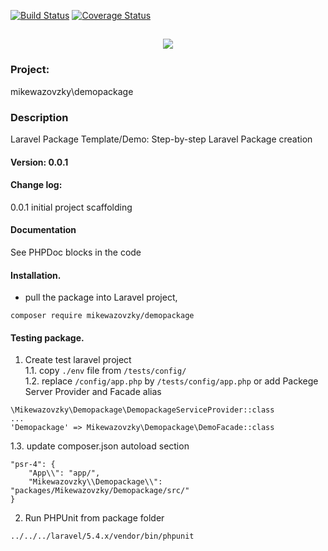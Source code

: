 [![Build Status](https://travis-ci.org/mikewazovzky/demopackage.svg?branch=master)](https://travis-ci.org/mikewazovzky/demopackage)
[![Coverage Status](https://coveralls.io/repos/github/mikewazovzky/demopackage/badge.svg?branch=master&foo=bar)](https://coveralls.io/github/mikewazovzky/demopackage?branch=master)

<h2 align="center">
	<img src="https://laravel.com/assets/img/components/logo-laravel.svg">
</h2>

### Project: 
mikewazovzky\demopackage
### Description
Laravel Package Template/Demo: Step-by-step Laravel Package creation  
#### Version: 0.0.1
#### Change log:  
0.0.1 initial project scaffolding
#### Documentation
See PHPDoc blocks in the code
#### Installation. 
- pull the package into Laravel project,  
```
composer require mikewazovzky/demopackage
```
#### Testing package. 
1. Create test laravel project   
1.1. copy `./env` file from `/tests/config/`  
1.2. replace `/config/app.php` by `/tests/config/app.php` or add Packege Server Provider and Facade alias
 ```
\Mikewazovzky\Demopackage\DemopackageServiceProvider::class
...
'Demopackage' => Mikewazovzky\Demopackage\DemoFacade::class
```
1.3. update composer.json autoload section
```
"psr-4": {
	"App\\": "app/",  
	"Mikewazovzky\\Demopackage\\": "packages/Mikewazovzky/Demopackage/src/"
}
```
2. Run PHPUnit from package folder
```
../../../laravel/5.4.x/vendor/bin/phpunit
```



